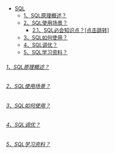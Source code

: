 * [SQL]()
    - [1、SQL原理概述？]()
    - [2、SQL使用场景？]()
        - [2.1、SQL必会知识点？[点击跳转]](../../../../../../../bigdata-project/src/main/doc/sql.md)
    - [3、SQL如何使用？]()
    - [4、SQL调优？]()
    - [5、SQL学习资料？]()

###### [1、SQL原理概述？]()

###### [2、SQL使用场景？]()

###### [3、SQL如何使用？]()

###### [4、SQL调优？]()

###### [5、SQL学习资料？]()
